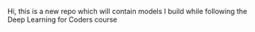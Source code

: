 Hi, this is a new repo which will contain models I build while following the Deep Learning for Coders course
